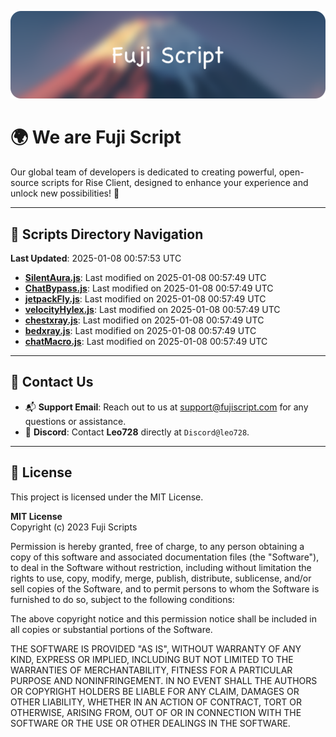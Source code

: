 ![Banner](.github/b.webp)

# 🌍 **We are Fuji Script**

Our global team of developers is dedicated to creating powerful, open-source scripts for Rise Client, designed to enhance your experience and unlock new possibilities! 🌟

---
<!-- SCRIPTS_NAVIGATION_START -->
## 📂 **Scripts Directory Navigation**

**Last Updated**: 2025-01-08 00:57:53 UTC

- **[SilentAura.js](scripts/SilentAura.js)**: Last modified on 2025-01-08 00:57:49 UTC
- **[ChatBypass.js](scripts/ChatBypass.js)**: Last modified on 2025-01-08 00:57:49 UTC
- **[jetpackFly.js](scripts/jetpackFly.js)**: Last modified on 2025-01-08 00:57:49 UTC
- **[velocityHylex.js](scripts/velocityHylex.js)**: Last modified on 2025-01-08 00:57:49 UTC
- **[chestxray.js](scripts/chestxray.js)**: Last modified on 2025-01-08 00:57:49 UTC
- **[bedxray.js](scripts/bedxray.js)**: Last modified on 2025-01-08 00:57:49 UTC
- **[chatMacro.js](scripts/chatMacro.js)**: Last modified on 2025-01-08 00:57:49 UTC

<!-- SCRIPTS_NAVIGATION_END -->

---

## 💬 **Contact Us**  
- 📬 **Support Email**: Reach out to us at [support@fujiscript.com](mailto:support@fujiscript.com) for any questions or assistance.  
- 💬 **Discord**: Contact **Leo728** directly at `Discord@leo728`.

---

## 📜 **License**

This project is licensed under the MIT License.  

**MIT License**  
Copyright (c) 2023 Fuji Scripts  

Permission is hereby granted, free of charge, to any person obtaining a copy of this software and associated documentation files (the "Software"), to deal in the Software without restriction, including without limitation the rights to use, copy, modify, merge, publish, distribute, sublicense, and/or sell copies of the Software, and to permit persons to whom the Software is furnished to do so, subject to the following conditions:  

The above copyright notice and this permission notice shall be included in all copies or substantial portions of the Software.  

THE SOFTWARE IS PROVIDED "AS IS", WITHOUT WARRANTY OF ANY KIND, EXPRESS OR IMPLIED, INCLUDING BUT NOT LIMITED TO THE WARRANTIES OF MERCHANTABILITY, FITNESS FOR A PARTICULAR PURPOSE AND NONINFRINGEMENT. IN NO EVENT SHALL THE AUTHORS OR COPYRIGHT HOLDERS BE LIABLE FOR ANY CLAIM, DAMAGES OR OTHER LIABILITY, WHETHER IN AN ACTION OF CONTRACT, TORT OR OTHERWISE, ARISING FROM, OUT OF OR IN CONNECTION WITH THE SOFTWARE OR THE USE OR OTHER DEALINGS IN THE SOFTWARE.  
